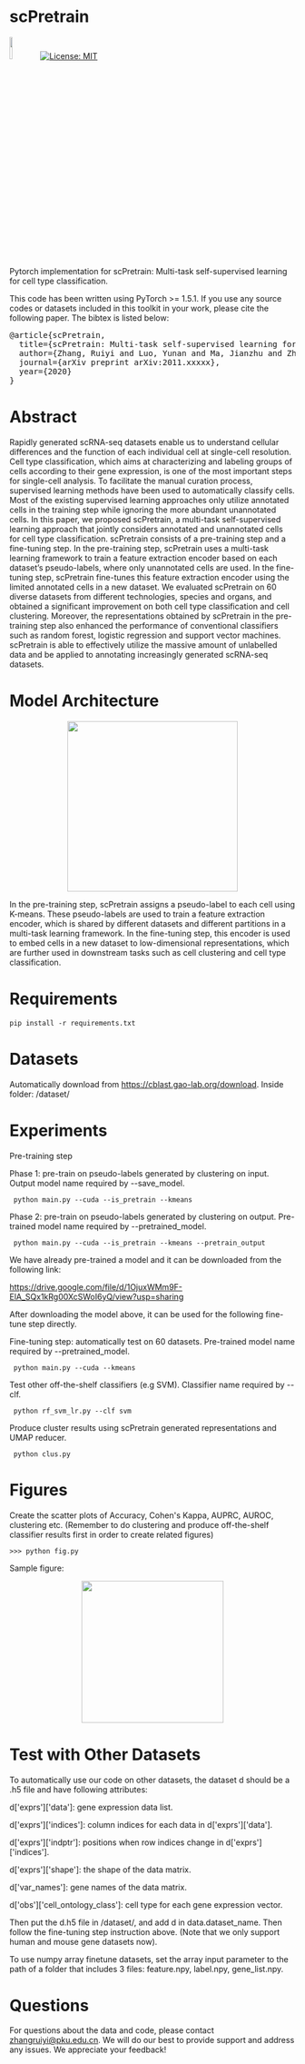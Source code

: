 # scPretrain
<img src="figs/pytorch-logo-dark.png" width="10%"> [![License: MIT](https://img.shields.io/badge/License-MIT-yellow.svg)](https://opensource.org/licenses/MIT) 

Pytorch implementation for scPretrain: Multi-task self-supervised learning for cell type classification.

This code has been written using PyTorch >= 1.5.1. If you use any source codes or datasets included in this toolkit in your work, please cite the following paper. The bibtex is listed below:
<pre>
@article{scPretrain,
  title={scPretrain: Multi-task self-supervised learning for cell type classification},
  author={Zhang, Ruiyi and Luo, Yunan and Ma, Jianzhu and Zhang, Ming and Wang, Sheng},
  journal={arXiv preprint arXiv:2011.xxxxx},
  year={2020}
}
</pre>

# Abstract
Rapidly generated scRNA-seq datasets enable us to understand cellular differences and the function
of each individual cell at single-cell resolution. Cell type classification, which aims at characterizing
and labeling groups of cells according to their gene expression, is one of the most important steps for
single-cell analysis. To facilitate the manual curation process, supervised learning methods have been
used to automatically classify cells. Most of the existing supervised learning approaches only utilize
annotated cells in the training step while ignoring the more abundant unannotated cells. In this paper,
we proposed scPretrain, a multi-task self-supervised learning approach that jointly considers
annotated and unannotated cells for cell type classification. scPretrain consists of a pre-training step
and a fine-tuning step. In the pre-training step, scPretrain uses a multi-task learning framework to
train a feature extraction encoder based on each dataset’s pseudo-labels, where only unannotated cells
are used. In the fine-tuning step, scPretrain fine-tunes this feature extraction encoder using the limited
annotated cells in a new dataset. We evaluated scPretrain on 60 diverse datasets from different
technologies, species and organs, and obtained a significant improvement on both cell type
classification and cell clustering. Moreover, the representations obtained by scPretrain in the
pre-training step also enhanced the performance of conventional classifiers such as random forest,
logistic regression and support vector machines. scPretrain is able to effectively utilize the massive
amount of unlabelled data and be applied to annotating increasingly generated scRNA-seq datasets.

# Model Architecture
<p align='center'>
<img src="figs/model.jpg" height="300"/>
</p>

In the pre-training step, scPretrain assigns a pseudo-label to each
cell using K-means. These pseudo-labels are used to train a feature extraction encoder, which is
shared by different datasets and different partitions in a multi-task learning framework. In the
fine-tuning step, this encoder is used to embed cells in a new dataset to low-dimensional
representations, which are further used in downstream tasks such as cell clustering and cell type
classification. 

# Requirements
```
pip install -r requirements.txt
```
# Datasets
Automatically download from https://cblast.gao-lab.org/download.
Inside folder: /dataset/

# Experiments

Pre-training step

Phase 1: pre-train on pseudo-labels generated by clustering on input. Output model name required by --save_model.
```console
 python main.py --cuda --is_pretrain --kmeans 
```

Phase 2: pre-train on pseudo-labels generated by clustering on output. Pre-trained model name required by --pretrained_model.
```console
 python main.py --cuda --is_pretrain --kmeans --pretrain_output
```

We have already pre-trained a model and it can be downloaded from the following link:

https://drive.google.com/file/d/1OjuxWMm9F-ElA_SQx1kRg00XcSWoI6yQ/view?usp=sharing 

After downloading the model above, it can be used for the following fine-tune step directly.

Fine-tuning step: automatically test on 60 datasets. Pre-trained model name required by --pretrained_model.  

```console 
 python main.py --cuda --kmeans 
```

Test other off-the-shelf classifiers (e.g SVM). Classifier name required by --clf.

```console
 python rf_svm_lr.py --clf svm 
```
Produce cluster results using scPretrain generated representations and UMAP reducer.

```console
 python clus.py 
```

# Figures

Create the scatter plots of Accuracy, Cohen's Kappa, AUPRC, AUROC, clustering etc. (Remember to do clustering and produce off-the-shelf classifier results first in order to create related figures)

```console
>>> python fig.py
```
Sample figure:

<p align='center'>
<img src="figs/sample2.jpeg" height="250"/>
</p>

# Test with Other Datasets

To automatically use our code on other datasets, the dataset d should be a .h5 file and have following attributes:

d['exprs']['data']: gene expression data list.

d['exprs']['indices']: column indices for each data in d['exprs']['data'].

d['exprs']['indptr']: positions when row indices change in d['exprs']['indices'].

d['exprs']['shape']: the shape of the data matrix.

d['var_names']: gene names of the data matrix.

d['obs']['cell_ontology_class']: cell type for each gene expression vector.

Then put the d.h5 file in /dataset/, and add d in data.dataset_name. Then follow the fine-tuning step instruction above.
(Note that we only support human and mouse gene datasets now).

To use numpy array finetune datasets, set the array input parameter to the path of a folder that includes 3 files: feature.npy, label.npy, gene_list.npy.

# Questions

For questions about the data and code, please contact zhangruiyi@pku.edu.cn. We will do our best to provide support and address any issues. We appreciate your feedback!